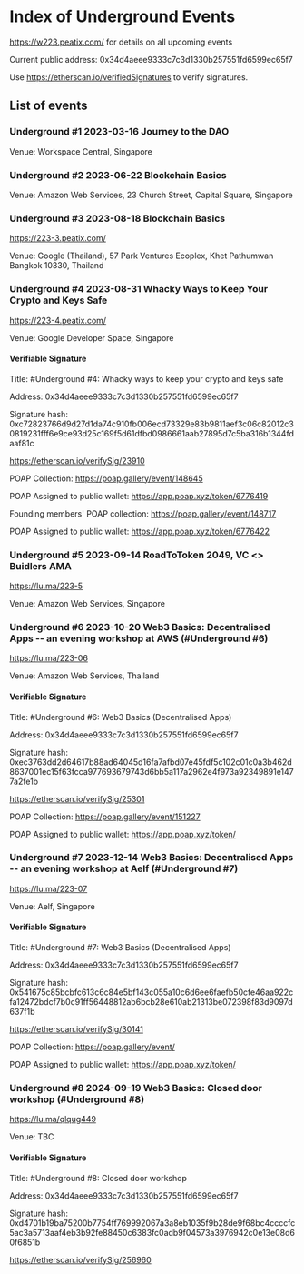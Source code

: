 # Index of Underground Events
https://w223.peatix.com/ for details on all upcoming events

Current public address: 0x34d4aeee9333c7c3d1330b257551fd6599ec65f7

Use https://etherscan.io/verifiedSignatures to verify signatures.

## List of events

### Underground #1 2023-03-16  Journey to the DAO
Venue: Workspace Central, Singapore

### Underground #2 2023-06-22  Blockchain Basics
Venue: Amazon Web Services, 23 Church Street, Capital Square, Singapore

### Underground #3 2023-08-18  Blockchain Basics
https://223-3.peatix.com/

Venue: Google (Thailand), 57 Park Ventures Ecoplex, Khet Pathumwan Bangkok 10330, Thailand

### Underground #4 2023-08-31  Whacky Ways to Keep Your Crypto and Keys Safe
https://223-4.peatix.com/

Venue: Google Developer Space, Singapore

#### Verifiable Signature
Title: #Underground #4: Whacky ways to keep your crypto and keys safe

Address: 0x34d4aeee9333c7c3d1330b257551fd6599ec65f7

Signature hash:
0xc72823766d9d27d1da74c910fb006ecd73329e83b9811aef3c06c82012c30819231fff6e9ce93d25c169f5d61dfbd0986661aab27895d7c5ba316b1344fdaaf81c

https://etherscan.io/verifySig/23910


POAP Collection: https://poap.gallery/event/148645

POAP Assigned to public wallet: https://app.poap.xyz/token/6776419

Founding members' POAP collection: https://poap.gallery/event/148717

POAP Assigned to public wallet: https://app.poap.xyz/token/6776422

### Underground #5 2023-09-14  RoadToToken 2049, VC <> Buidlers AMA
https://lu.ma/223-5

Venue: Amazon Web Services, Singapore


### Underground #6 2023-10-20  Web3 Basics: Decentralised Apps -- an evening workshop at AWS (#Underground #6)
https://lu.ma/223-06

Venue: Amazon Web Services, Thailand

#### Verifiable Signature
Title: #Underground #6: Web3 Basics (Decentralised Apps)

Address: 0x34d4aeee9333c7c3d1330b257551fd6599ec65f7

Signature hash: 0xec3763dd2d64617b88ad64045d16fa7afbd07e45fdf5c102c01c0a3b462d8637001ec15f63fcca977693679743d6bb5a117a2962e4f973a92349891e1477a2fe1b

https://etherscan.io/verifySig/25301

POAP Collection: https://poap.gallery/event/151227

POAP Assigned to public wallet: https://app.poap.xyz/token/

### Underground #7 2023-12-14  Web3 Basics: Decentralised Apps -- an evening workshop at Aelf (#Underground #7)
https://lu.ma/223-07

Venue: Aelf, Singapore

#### Verifiable Signature
Title: #Underground #7: Web3 Basics (Decentralised Apps)

Address: 0x34d4aeee9333c7c3d1330b257551fd6599ec65f7

Signature hash: 0x541675c85bcbfc613c6c84e5bf143c055a10c6d6ee6faefb50cfe46aa922cfa12472bdcf7b0c91ff56448812ab6bcb28e610ab21313be072398f83d9097d637f1b

https://etherscan.io/verifySig/30141

POAP Collection: https://poap.gallery/event/

POAP Assigned to public wallet: https://app.poap.xyz/token/

### Underground #8 2024-09-19  Web3 Basics: Closed door workshop (#Underground #8)
https://lu.ma/qlqug449

Venue: TBC

#### Verifiable Signature
Title: #Underground #8: Closed door workshop

Address: 0x34d4aeee9333c7c3d1330b257551fd6599ec65f7

Signature hash: 0xd4701b19ba75200b7754ff769992067a3a8eb1035f9b28de9f68bc4ccccfc5ac3a5713aaf4eb3b92fe88450c6383fc0adb9f04573a3976942c0e13e08d60f6851b

https://etherscan.io/verifySig/256960

